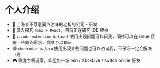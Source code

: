 # 个人介绍

- 🔭 上海某不愿意闻汽油味的老板的公司 - 研发
- 🌱 深入探究 `Mobx + React`，目前正在研究 IDE 架构
- 💬 `vscode-extension-dataset` 使用出现问题可以问我，同样可以在 issue 区提一些新的需求，我会予以跟进
- 😄 `choerodon-ui/pro` 使用出现某些问题也可以咨询我，不保证一定会解决（逃
- 🎮 重度主机玩家，欢迎加一波 psn / XboxLive / switch online 好友
